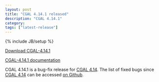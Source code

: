 ```yaml
---
layout: post
title: "CGAL 4.14.1 released"
description: "CGAL 4.14.1"
category: 
tags: ["latest-release"]
---
```

{% include JB/setup %}

<i class="glyphicon glyphicon-download"></i>
<a href="https://github.com/CGAL/cgal/releases/tag/releases%2FCGAL-4.14.1">Download CGAL-4.14.1</a>

<i class="glyphicon glyphicon-book"></i>
<a href="https://doc.cgal.org/4.14.1/Manual/index.html">CGAL-4.14.1 documentation</a>

<p>CGAL 4.14.1 is a bug-fix release for <a href="../../../../2019/03/29/cgal414">CGAL 4.14</a>.
The list of fixed bugs since <a href="../../../../2019/03/29/cgal414">CGAL 4.14</a>
can be accessed <a href="https://github.com/CGAL/cgal/issues?q=milestone%3A4.14.1">on Github</a>.</p>
